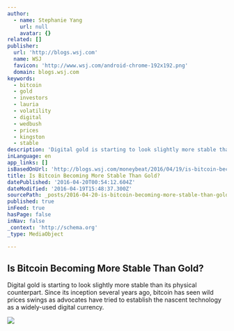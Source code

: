 ```yaml
---
author:
  - name: Stephanie Yang
    url: null
    avatar: {}
related: []
publisher:
  url: 'http://blogs.wsj.com'
  name: WSJ
  favicon: 'http://www.wsj.com/android-chrome-192x192.png'
  domain: blogs.wsj.com
keywords:
  - bitcoin
  - gold
  - investors
  - lauria
  - volatility
  - digital
  - wedbush
  - prices
  - kingston
  - stable
description: 'Digital gold is starting to look slightly more stable than its physical counterpart. Since its inception several years ago, bitcoin has seen wild prices swings as advocates have tried to establish the nascent technology as a widely-used digital currency.'
inLanguage: en
app_links: []
isBasedOnUrl: 'http://blogs.wsj.com/moneybeat/2016/04/19/is-bitcoin-becoming-more-stable-than-gold/'
title: Is Bitcoin Becoming More Stable Than Gold?
datePublished: '2016-04-20T00:54:12.604Z'
dateModified: '2016-04-19T15:48:37.300Z'
sourcePath: _posts/2016-04-20-is-bitcoin-becoming-more-stable-than-gold.md
published: true
inFeed: true
hasPage: false
inNav: false
_context: 'http://schema.org'
_type: MediaObject

---
```

<article style=""><h1>Is Bitcoin Becoming More Stable Than Gold?</h1><p>Digital gold is starting to look slightly more stable than its physical counterpart. Since its inception several years ago, bitcoin has seen wild prices swings as advocates have tried to establish the nascent technology as a widely-used digital currency.</p><img src="http://si.wsj.net/public/resources/images/BN-NK118_cmdgol_P_20160405061536.jpg" /></article>